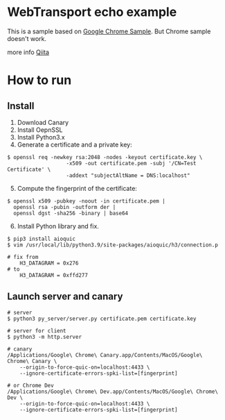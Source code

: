 # WebTransport echo example

This is a sample based on [Google Chrome Sample](https://github.com/googlechrome/samples/tree/gh-pages/webtransport).
But Chrome sample doesn't work.

more info [Qiita]()

# How to run

## Install

1. Download Canary
2. Install OepnSSL
3. Install Python3.x
4. Generate a certificate and a private key:

```shell
$ openssl req -newkey rsa:2048 -nodes -keyout certificate.key \
                   -x509 -out certificate.pem -subj '/CN=Test Certificate' \
                   -addext "subjectAltName = DNS:localhost"
```

5. Compute the fingerprint of the certificate:

```shell
$ openssl x509 -pubkey -noout -in certificate.pem |
  openssl rsa -pubin -outform der |
  openssl dgst -sha256 -binary | base64
```

6. Install Python library and fix.

```shell
$ pip3 install aioquic
$ vim /usr/local/lib/python3.9/site-packages/aioquic/h3/connection.p

# fix from
    H3_DATAGRAM = 0x276
# to
    H3_DATAGRAM = 0xffd277
```

## Launch server and canary

```shell
# server
$ python3 py_server/server.py certificate.pem certificate.key

# server for client
$ python3 -m http.server

# canary
/Applications/Google\ Chrome\ Canary.app/Contents/MacOS/Google\ Chrome\ Canary \
    --origin-to-force-quic-on=localhost:4433 \
    --ignore-certificate-errors-spki-list=[fingerprint]

# or Chrome Dev
/Applications/Google\ Chrome\ Dev.app/Contents/MacOS/Google\ Chrome\ Dev \
    --origin-to-force-quic-on=localhost:4433 \
    --ignore-certificate-errors-spki-list=[fingerprint]
```
